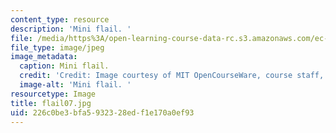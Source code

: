 ```yaml
---
content_type: resource
description: 'Mini flail. '
file: /media/https%3A/open-learning-course-data-rc.s3.amazonaws.com/ec-s06-design-for-demining-spring-2007/226c0be3bfa5932328edf1e170a0ef93_flail07.jpg
file_type: image/jpeg
image_metadata:
  caption: Mini flail.
  credit: 'Credit: Image courtesy of MIT OpenCourseWare, course staff, and students.'
  image-alt: 'Mini flail. '
resourcetype: Image
title: flail07.jpg
uid: 226c0be3-bfa5-9323-28ed-f1e170a0ef93
---
```

